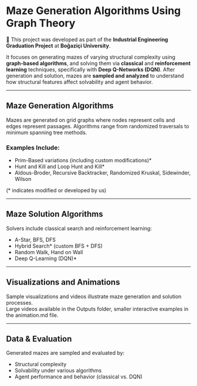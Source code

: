 # Maze Generation Algorithms Using Graph Theory


📌 This project was developed as part of the **Industrial Engineering Graduation Project** at **Boğaziçi University**.

It focuses on generating mazes of varying structural complexity using **graph-based algorithms**, and solving them via **classical** and **reinforcement learning** techniques, specifically with **Deep Q-Networks (DQN)**. After generation and solution, mazes are **sampled and analyzed** to understand how structural features affect solvability and agent behavior.

---

## Maze Generation Algorithms

Mazes are generated on grid graphs where nodes represent cells and edges represent passages. Algorithms range from randomized traversals to minimum spanning tree methods.

### Examples Include:  
- Prim-Based variations (including custom modifications)*  
- Hunt and Kill and Loop Hunt and Kill*  
- Aldous-Broder, Recursive Backtracker, Randomized Kruskal, Sidewinder, Wilson

(* indicates modified or developed by us)

---

## Maze Solution Algorithms

Solvers include classical search and reinforcement learning:

- A-Star, BFS, DFS  
- Hybrid Search* (custom BFS + DFS)  
- Random Walk, Hand on Wall  
- Deep Q-Learning (DQN)*

---

## Visualizations and Animations

Sample visualizations and videos illustrate maze generation and solution processes.  
Large videos available in the Outputs folder, smaller interactive examples in the animation.md file.

---

## Data & Evaluation

Generated mazes are sampled and evaluated by:  
- Structural complexity  
- Solvability under various algorithms  
- Agent performance and behavior (classical vs. DQN)

